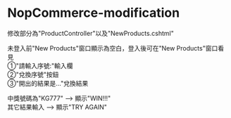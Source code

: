 # NopCommerce-modification

修改部分為"ProductController"以及"NewProducts.cshtml"

未登入前"New Products"窗口顯示為空白，登入後可在"New Products"窗口看見<br/>
①"請輸入序號:"輸入欄<br/>
②"兌換序號"按鈕<br/>
③"開出的結果是..."兌換結果

中獎號碼為"KG777" --> 顯示"WIN!!!"<br/>
其它結果輸入 --> 顯示"TRY AGAIN"
